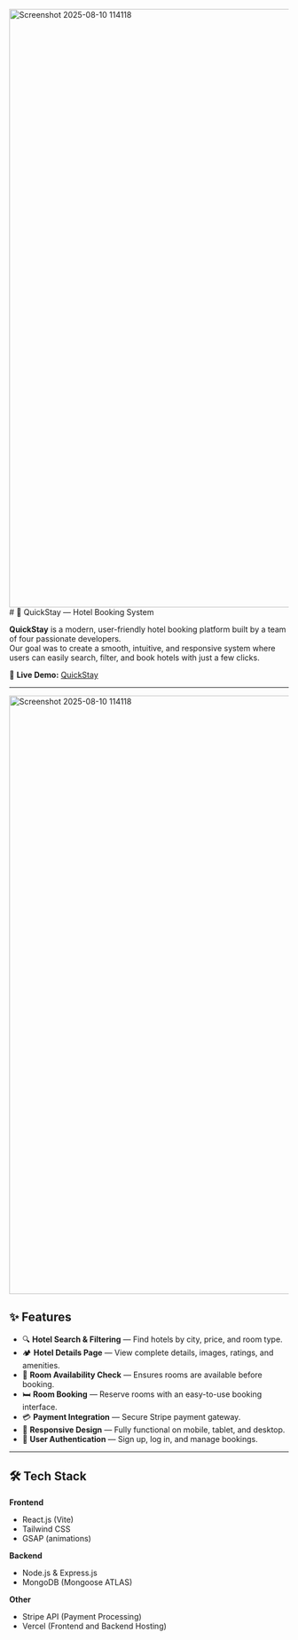 <img width="1915" height="1079" alt="Screenshot 2025-08-10 114118" src="https://github.com/user-attachments/assets/fa0a119f-fe9f-4a22-8097-1bb3a0393b87" /># 🏨 QuickStay — Hotel Booking System

**QuickStay** is a modern, user-friendly hotel booking platform built by a team of four passionate developers.  
Our goal was to create a smooth, intuitive, and responsive system where users can easily search, filter, and book hotels with just a few clicks.  

🔗 **Live Demo:** [QuickStay](https://quick-stay-coral.vercel.app/)

---

<img width="1915" height="1079" alt="Screenshot 2025-08-10 114118" src="https://github.com/user-attachments/assets/6b700794-6766-4eb3-9231-9a1f5ee829ae" />

## ✨ Features

- 🔍 **Hotel Search & Filtering** — Find hotels by city, price, and room type.
- 🏕 **Hotel Details Page** — View complete details, images, ratings, and amenities.
- 📅 **Room Availability Check** — Ensures rooms are available before booking.
- 🛏 **Room Booking** — Reserve rooms with an easy-to-use booking interface.
- 💳 **Payment Integration** — Secure Stripe payment gateway.
- 📱 **Responsive Design** — Fully functional on mobile, tablet, and desktop.
- 🔐 **User Authentication** — Sign up, log in, and manage bookings.

---

## 🛠 Tech Stack

**Frontend**
- React.js (Vite)
- Tailwind CSS
- GSAP (animations)

**Backend**
- Node.js & Express.js
- MongoDB (Mongoose ATLAS)

**Other**
- Stripe API (Payment Processing)
- Vercel (Frontend and Backend Hosting)
